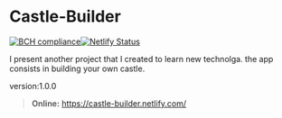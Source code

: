 # Castle-Builder

[![BCH compliance](https://bettercodehub.com/edge/badge/mickuki112/castle-builder?branch=master)](https://bettercodehub.com/)[![Netlify Status](https://api.netlify.com/api/v1/badges/fb47fdec-31d5-4f93-8263-8fd26633c9f7/deploy-status)](https://app.netlify.com/sites/castle-builder/deploys)


I present another project that I created to learn new technolga. the app consists in building your own castle.

version:1.0.0
> **Online:** https://castle-builder.netlify.com/




